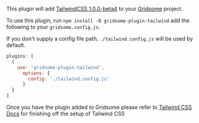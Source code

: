 This plugin will add [TailwindCSS 1.0.0-beta4](https://next.tailwindcss.com) to your
[Gridsome](http://gridsome.org) project.

To use this plugin, run `npm install -D gridsome-plugin-tailwind` add the following to your `gridsome.config.js`.

If you don't supply a config file path, `./tailwind.config.js` will be used by default.

```javascript
plugins: [
  {
    use: 'gridsome-plugin-tailwind',
      options: {
        config: './tailwind.config.js'
      }
  }
]
```

Once you have the plugin added to Gridsome please refer to [Tailwind CSS Docs](https://next.tailwindcss.com/docs/installation) for finishing off the setup of Tailwind CSS
